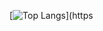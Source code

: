 [![Top Langs](https://github-readme-stats.vercel.app/api/top-langs/?Briiqn=anuraghazra&layout=compact)](https
